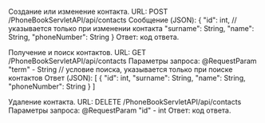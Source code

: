 Создание или изменение контакта.
URL: POST /PhoneBookServletAPI/api/contacts
Сообщение (JSON): { "id": int, // указывается только при изменении контакта "surname": String, "name": String, "phoneNumber": String }
Ответ: код ответа.

Получение и поиск контактов.
URL: GET /PhoneBookServletAPI/api/contacts
Параметры запроса: @RequestParam "term" - String // условие поиска, указывается только при поиске контактов
Ответ (JSON): [ { "id": int, "surname": String, "name": String, "phoneNumber": String } ]

Удаление контакта.
URL: DELETE /PhoneBookServletAPI/api/contacts 
Параметры запроса: @RequestParam "id" - int
Ответ: код ответа.
